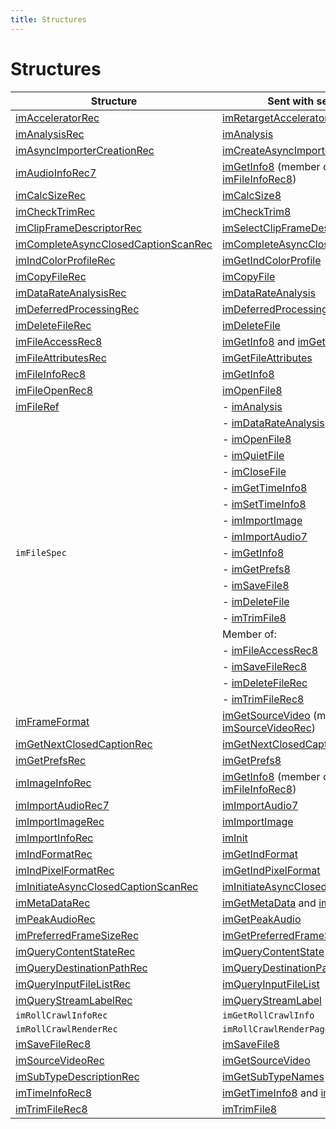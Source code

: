 ```yaml
---
title: Structures
---
```

# Structures

| Structure | Sent with selector |
|---|---|
| [imAcceleratorRec](../structure-descriptions#imacceleratorrec) | [imRetargetAccelerator](../selector-descriptions#imretargetaccelerator) |
| [imAnalysisRec](../structure-descriptions#imanalysisrec) | [imAnalysis](../selector-descriptions#imanalysis) |
| [imAsyncImporterCreationRec](../structure-descriptions#imasyncimportercreationrec) | [imCreateAsyncImporter](../selector-descriptions#imcreateasyncimporter) |
| [imAudioInfoRec7](../structure-descriptions#imaudioinforec7) | [imGetInfo8](../selector-descriptions#imgetinfo8) (member of [imFileInfoRec8](../structure-descriptions#imfileinforec8)) |
| [imCalcSizeRec](../structure-descriptions#imcalcsizerec) | [imCalcSize8](../selector-descriptions#imcalcsize8) |
| [imCheckTrimRec](../structure-descriptions#imchecktrimrec) | [imCheckTrim8](../selector-descriptions#imchecktrim8) |
| [imClipFrameDescriptorRec](../structure-descriptions#imclipframedescriptorrec) | [imSelectClipFrameDescriptor](../selector-descriptions#imselectclipframedescriptor) |
| [imCompleteAsyncClosedCaptionScanRec](../structure-descriptions#imcompleteasyncclosedcaptionscanrec) | [imCompleteAsyncClosedCaptionScan](../selector-descriptions#imcompleteasyncclosedcaptionscan) |
| [imIndColorProfileRec](../structure-descriptions#imindcolorprofilerec) | [imGetIndColorProfile](../selector-descriptions#imgetindcolorprofile) |
| [imCopyFileRec](../structure-descriptions#imcopyfilerec) | [imCopyFile](../selector-descriptions#imcopyfile) |
| [imDataRateAnalysisRec](../structure-descriptions#imdatarateanalysisrec) | [imDataRateAnalysis](../selector-descriptions#imdatarateanalysis) |
| [imDeferredProcessingRec](../structure-descriptions#imdeferredprocessingrec) | [imDeferredProcessing](../selector-descriptions#imdeferredprocessing) |
| [imDeleteFileRec](../structure-descriptions#imdeletefilerec) | [imDeleteFile](../selector-descriptions#imdeletefile) |
| [imFileAccessRec8](../structure-descriptions#imfileaccessrec8) | [imGetInfo8](../selector-descriptions#imgetinfo8) and [imGetPrefs8](../selector-descriptions#imgetprefs8) |
| [imFileAttributesRec](../structure-descriptions#imfileattributesrec) | [imGetFileAttributes](../selector-descriptions#imgetfileattributes) |
| [imFileInfoRec8](../structure-descriptions#imfileinforec8) | [imGetInfo8](../selector-descriptions#imgetinfo8) |
| [imFileOpenRec8](../structure-descriptions#imfileopenrec8) | [imOpenFile8](../selector-descriptions#imopenfile8) |
| [imFileRef](../structure-descriptions#imfileref) | - [imAnalysis](../selector-descriptions#imanalysis) |
| | - [imDataRateAnalysis](../selector-descriptions#imdatarateanalysis) |
| | - [imOpenFile8](../selector-descriptions#imopenfile8) |
| | - [imQuietFile](../selector-descriptions#imquietfile) |
| | - [imCloseFile](../selector-descriptions#imclosefile) |
| | - [imGetTimeInfo8](../selector-descriptions#imgettimeinfo8) |
| | - [imSetTimeInfo8](../selector-descriptions#imsettimeinfo8) |
| | - [imImportImage](../selector-descriptions#imimportimage) |
| | - [imImportAudio7](../selector-descriptions#imimportaudio7) |
| `imFileSpec` | - [imGetInfo8](../selector-descriptions#imgetinfo8) |
| | - [imGetPrefs8](../selector-descriptions#imgetprefs8) |
| | - [imSaveFile8](../selector-descriptions#imsavefile8) |
| | - [imDeleteFile](../selector-descriptions#imdeletefile) |
| | - [imTrimFile8](../selector-descriptions#imtrimfile8) |
| | Member of: |
| | - [imFileAccessRec8](../structure-descriptions#imfileaccessrec8) |
| | - [imSaveFileRec8](../structure-descriptions#imsavefilerec8) |
| | - [imDeleteFileRec](../structure-descriptions#imdeletefilerec) |
| | - [imTrimFileRec8](../structure-descriptions#imtrimfilerec8) |
| [imFrameFormat](../structure-descriptions#imframeformat) | [imGetSourceVideo](../selector-descriptions#imgetsourcevideo) (member of [imSourceVideoRec](../structure-descriptions#imsourcevideorec)) |
| [imGetNextClosedCaptionRec](../structure-descriptions#imgetnextclosedcaptionrec) | [imGetNextClosedCaption](../selector-descriptions#imgetnextclosedcaption) |
| [imGetPrefsRec](../structure-descriptions#imgetprefsrec) | [imGetPrefs8](../selector-descriptions#imgetprefs8) |
| [imImageInfoRec](../structure-descriptions#imimageinforec) | [imGetInfo8](../selector-descriptions#imgetinfo8) (member of [imFileInfoRec8](../structure-descriptions#imfileinforec8)) |
| [imImportAudioRec7](../structure-descriptions#imimportaudiorec7) | [imImportAudio7](../selector-descriptions#imimportaudio7) |
| [imImportImageRec](../structure-descriptions#imimportimagerec) | [imImportImage](../selector-descriptions#imimportimage) |
| [imImportInfoRec](../structure-descriptions#imimportinforec) | [imInit](../selector-descriptions#iminit) |
| [imIndFormatRec](../structure-descriptions#imindformatrec) | [imGetIndFormat](../selector-descriptions#imgetindformat) |
| [imIndPixelFormatRec](../structure-descriptions#imindpixelformatrec) | [imGetIndPixelFormat](../selector-descriptions#imgetindpixelformat) |
| [imInitiateAsyncClosedCaptionScanRec](../structure-descriptions#iminitiateasyncclosedcaptionscanrec) | [imInitiateAsyncClosedCaptionScan](../selector-descriptions#iminitiateasyncclosedcaptionscan) |
| [imMetaDataRec](../structure-descriptions#immetadatarec) | [imGetMetaData](../selector-descriptions#imgetmetadata) and [imSetMetaData](../selector-descriptions#imsetmetadata) |
| [imPeakAudioRec](../structure-descriptions#impeakaudiorec) | [imGetPeakAudio](../selector-descriptions#imgetpeakaudio) |
| [imPreferredFrameSizeRec](../structure-descriptions#impreferredframesizerec) | [imGetPreferredFrameSize](../selector-descriptions#imgetpreferredframesize) |
| [imQueryContentStateRec](../structure-descriptions#imquerycontentstaterec) | [imQueryContentState](../selector-descriptions#imquerycontentstate) |
| [imQueryDestinationPathRec](../structure-descriptions#imquerydestinationpathrec) | [imQueryDestinationPath](../selector-descriptions#imquerydestinationpath) |
| [imQueryInputFileListRec](../structure-descriptions#imqueryinputfilelistrec) | [imQueryInputFileList](../selector-descriptions#imqueryinputfilelist) |
| [imQueryStreamLabelRec](../structure-descriptions#imquerystreamlabelrec) | [imQueryStreamLabel](../selector-descriptions#imquerystreamlabel) |
| `imRollCrawlInfoRec` | `imGetRollCrawlInfo` |
| `imRollCrawlRenderRec` | `imRollCrawlRenderPage` |
| [imSaveFileRec8](../structure-descriptions#imsavefilerec8) | [imSaveFile8](../selector-descriptions#imsavefile8) |
| [imSourceVideoRec](../structure-descriptions#imsourcevideorec) | [imGetSourceVideo](../selector-descriptions#imgetsourcevideo) |
| [imSubTypeDescriptionRec](../structure-descriptions#imsubtypedescriptionrec) | [imGetSubTypeNames](../selector-descriptions#imgetsubtypenames) |
| [imTimeInfoRec8](../structure-descriptions#imtimeinforec8) | [imGetTimeInfo8](../selector-descriptions#imgettimeinfo8) and [imSetTimeInfo8](../selector-descriptions#imsettimeinfo8) |
| [imTrimFileRec8](../structure-descriptions#imtrimfilerec8) | [imTrimFile8](../selector-descriptions#imtrimfile8) |
